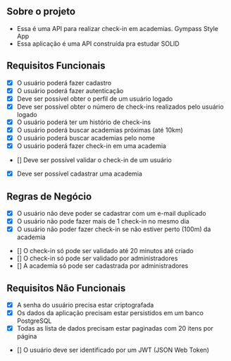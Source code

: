 ## Sobre o projeto 

- Essa é uma API para realizar check-in em academias. Gympass Style App
- Essa aplicação é uma API construída pra estudar SOLID 


## Requisitos Funcionais

- [x] O usuário poderá fazer cadastro 
- [x] O usuário poderá fazer autenticação
- [x] Deve ser possível obter o perfil de um usuário logado
- [x] Deve ser possível obter o número de check-ins realizados pelo usuário logado
- [x] O usuário poderá ter um histório de check-ins
- [x] O usuário poderá buscar academias próximas (até 10km)
- [x] O usuário poderá buscar academias pelo nome 
- [x] O usuário poderá fazer check-in em uma academia
- [] Deve ser possível validar o check-in de um usuário 
- [x] Deve ser possível cadastrar uma academia 


## Regras de Negócio 

- [x] O usuário não deve poder se cadastrar com um e-mail duplicado 
- [x] O usuário não pode fazer mais de 1 check-in no mesmo dia
- [x] O usuário não poder fazer check-in se não estiver perto (100m) da academia 
- [] O check-in só pode ser validado até 20 minutos até criado
- [] O check-in só pode ser validado por administradores 
- [] A academia só pode ser cadastrada por administradores 

## Requisitos Não Funcionais 

- [x] A senha do usuário precisa estar criptografada
- [x] Os dados da aplicação precisam estar persistidos em um banco PostgreSQL 
- [x] Todas as lista de dados precisam estar paginadas com 20 itens por página 
- [] O usuário deve ser identificado por um JWT (JSON Web Token)
